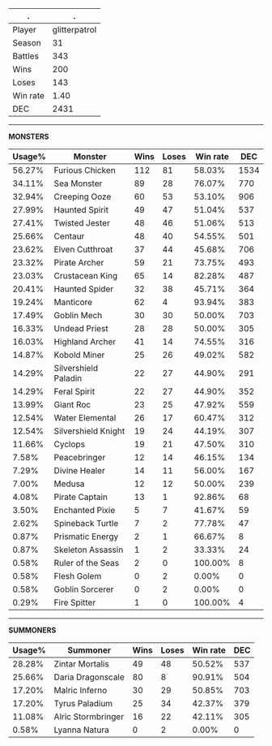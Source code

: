 .|.
|-|-
Player|glitterpatrol
Season|31
Battles|343
Wins|200
Loses|143
Win rate|1.40
DEC|2431

---
**MONSTERS**

Usage%|Monster|Wins|Loses|Win rate|DEC|
-|-|-|-|-|-|
56.27%|Furious Chicken|112|81|58.03%|1534|
34.11%|Sea Monster|89|28|76.07%|770|
32.94%|Creeping Ooze|60|53|53.10%|906|
27.99%|Haunted Spirit|49|47|51.04%|537|
27.41%|Twisted Jester|48|46|51.06%|513|
25.66%|Centaur|48|40|54.55%|501|
23.62%|Elven Cutthroat|37|44|45.68%|706|
23.32%|Pirate Archer|59|21|73.75%|493|
23.03%|Crustacean King|65|14|82.28%|487|
20.41%|Haunted Spider|32|38|45.71%|364|
19.24%|Manticore|62|4|93.94%|383|
17.49%|Goblin Mech|30|30|50.00%|703|
16.33%|Undead Priest|28|28|50.00%|305|
16.03%|Highland Archer|41|14|74.55%|316|
14.87%|Kobold Miner|25|26|49.02%|582|
14.29%|Silvershield Paladin|22|27|44.90%|291|
14.29%|Feral Spirit|22|27|44.90%|352|
13.99%|Giant Roc|23|25|47.92%|559|
12.54%|Water Elemental|26|17|60.47%|312|
12.54%|Silvershield Knight|19|24|44.19%|307|
11.66%|Cyclops|19|21|47.50%|310|
7.58%|Peacebringer|12|14|46.15%|134|
7.29%|Divine Healer|14|11|56.00%|167|
7.00%|Medusa|12|12|50.00%|239|
4.08%|Pirate Captain|13|1|92.86%|68|
3.50%|Enchanted Pixie|5|7|41.67%|59|
2.62%|Spineback Turtle|7|2|77.78%|47|
0.87%|Prismatic Energy|2|1|66.67%|8|
0.87%|Skeleton Assassin|1|2|33.33%|24|
0.58%|Ruler of the Seas|2|0|100.00%|8|
0.58%|Flesh Golem|0|2|0.00%|0|
0.58%|Goblin Sorcerer|0|2|0.00%|0|
0.29%|Fire Spitter|1|0|100.00%|4|

---
**SUMMONERS**

Usage%|Summoner|Wins|Loses|Win rate|DEC|
-|-|-|-|-|-|
28.28%|Zintar Mortalis|49|48|50.52%|537|
25.66%|Daria Dragonscale|80|8|90.91%|504|
17.20%|Malric Inferno|30|29|50.85%|703|
17.20%|Tyrus Paladium|25|34|42.37%|379|
11.08%|Alric Stormbringer|16|22|42.11%|305|
0.58%|Lyanna Natura|0|2|0.00%|0|
